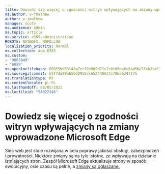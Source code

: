 ```yaml
---
title: Dowiedz się więcej o zgodności witryn wpływających na zmiany wprowadzone Microsoft Edge
ms.author: v-jmathew
author: v-jmathew
manager: scotv
ms.audience: Admin
ms.topic: article
ms.service: o365-administration
ROBOTS: NOINDEX, NOFOLLOW
localization_priority: Normal
ms.collection: Adm_O365
ms.custom:
- "9003849"
- "6899"
ms.openlocfilehash: 80955b953f48a7cc70b009d71c7c0c65da6c8ad56e76cb2b4f76edd2486dc076
ms.sourcegitcommit: b5f7da89a650d2915dc652449623c78be6247175
ms.translationtype: MT
ms.contentlocale: pl-PL
ms.lasthandoff: 08/05/2021
ms.locfileid: "54022146"
---
```

# <a name="learn-about-site-compatibilityaffecting-changes-coming-to-microsoft-edge"></a>Dowiedz się więcej o zgodności witryn wpływających na zmiany wprowadzone Microsoft Edge

Sieć web jest stale rozwijana w celu poprawy jakości obsługi, zabezpieczeń i prywatności. Niektóre zmiany są na tyle istotne, że wpływają na działanie istniejących stron. Zespół Microsoft Edge aktualizuje strony w sposób ewolucyjny, osie czasu są pełne, a [zmiany są ogłaszane.](https://go.microsoft.com/fwlink/?linkid=2135534)
